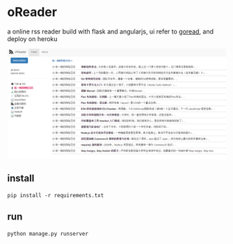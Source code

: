 # oReader

a online rss reader build with flask and angularjs, ui refer to [goread](https://www.goread.io), and deploy on heroku

![preview.png](app/static/preview.png)
## install

    pip install -r requirements.txt

## run
    python manage.py runserver
